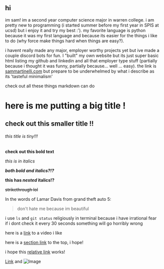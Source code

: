 ## hi


im sam! im a second year computer science major in warren college. i am pretty new to programming (i started summer before my first year in SPIS at ucsd) but i enjoy it and try my best :'). my favorite language is python because it was my first language and because its easier for the things i like to do (why force make things hard when things are easy?). 

i havent really made any major, employer worthy projects yet but ive made a couple discord bots for fun. I "built" my own website but its just super basic html listing my github and linkedin and all that employer type stuff (partially because i thought it was funny, partially because... well ... easy). the link is [sammartinelli.com](sammartinelli.com) but prepare to be underwhelmed by what i describe as its 'tasteful minimalism'                                                                                                                                                                                                           

check out all these things markdown can do
# here is me putting a big title !
## check out this smaller title !!
###### this title is tiny!!!


**check out this bold text**

*this is in italics*

***both bold and italics?!?***

**this has _nested_ italics!?**

~~strikethrough lol~~


In the words of Lamar Davis from grand theft auto 5:
> don't hate me because im beautiful


i use `ls` and `git status` religiously in terminal because i have irrational fear if i dont check it every 30 seconds something will go horribly wrong


here is a [link](https://youtu.be/Zojbs86ZWe0) to a video i like

here is a [section link](#hi) to the top, i hope!

i hope this [relative link](/whatever.txt) works!

[Link](url) and ![Image](src)
```


